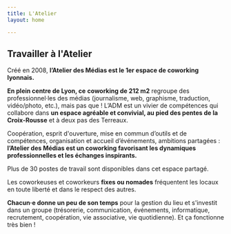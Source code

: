 ```yaml
---
title: L'Atelier
layout: home

---
```

## Travailler à l'Atelier

Créé en 2008, **l’Atelier des Médias est le 1er espace de coworking lyonnais.**

**En plein centre de Lyon, ce** **coworking de 212 m2** regroupe des professionnel·les des médias (journalisme, web, graphisme, traduction, vidéo/photo, etc.), mais pas que ! L’ADM est un vivier de compétences qui collabore dans **un espace agréable et convivial, au pied des pentes de la Croix-Rousse** et à deux pas des Terreaux.

Coopération, esprit d'ouverture, mise en commun d’outils et de compétences, organisation et accueil d’événements, ambitions partagées : **l’Atelier des Médias est un coworking favorisant les dynamiques professionnelles et les échanges inspirants.**

Plus de 30 postes de travail sont disponibles dans cet espace partagé.

Les coworkeuses et coworkeurs **fixes ou nomades** fréquentent les locaux en toute liberté et dans le respect des autres.

**Chacun·e donne un peu de son temps** pour la gestion du lieu et s'investit dans un groupe (trésorerie, communication, événements, informatique, recrutement, coopération, vie associative, vie quotidienne). Et ça fonctionne très bien !